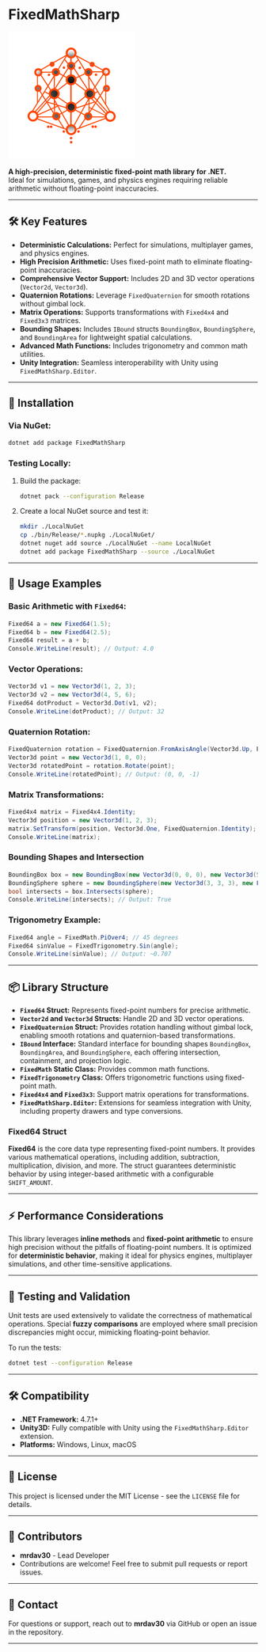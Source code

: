 FixedMathSharp
==============

![FixedMathSharp Icon](https://raw.githubusercontent.com/mrdav30/fixedmathsharp/main/icon.png)

**A high-precision, deterministic fixed-point math library for .NET.**  
Ideal for simulations, games, and physics engines requiring reliable arithmetic without floating-point inaccuracies.

---

## 🛠️ Key Features

- **Deterministic Calculations:** Perfect for simulations, multiplayer games, and physics engines.
- **High Precision Arithmetic:** Uses fixed-point math to eliminate floating-point inaccuracies.
- **Comprehensive Vector Support:** Includes 2D and 3D vector operations (`Vector2d`, `Vector3d`).
- **Quaternion Rotations:** Leverage `FixedQuaternion` for smooth rotations without gimbal lock.
- **Matrix Operations:** Supports transformations with `Fixed4x4` and `Fixed3x3` matrices.
- **Bounding Shapes:** Includes `IBound` structs `BoundingBox`, `BoundingSphere`, and `BoundingArea` for lightweight spatial calculations.
- **Advanced Math Functions:** Includes trigonometry and common math utilities.
- **Unity Integration:** Seamless interoperability with Unity using `FixedMathSharp.Editor`.


---

## 🚀 Installation

### Via NuGet:
```bash
dotnet add package FixedMathSharp
```

### Testing Locally:
1. Build the package:
   ```bash
   dotnet pack --configuration Release
   ```
2. Create a local NuGet source and test it:
   ```bash
   mkdir ./LocalNuGet
   cp ./bin/Release/*.nupkg ./LocalNuGet/
   dotnet nuget add source ./LocalNuGet --name LocalNuGet
   dotnet add package FixedMathSharp --source ./LocalNuGet
   ```

---

## 📖 Usage Examples

### Basic Arithmetic with `Fixed64`:
```csharp
Fixed64 a = new Fixed64(1.5);
Fixed64 b = new Fixed64(2.5);
Fixed64 result = a + b;
Console.WriteLine(result); // Output: 4.0
```

### Vector Operations:
```csharp
Vector3d v1 = new Vector3d(1, 2, 3);
Vector3d v2 = new Vector3d(4, 5, 6);
Fixed64 dotProduct = Vector3d.Dot(v1, v2);
Console.WriteLine(dotProduct); // Output: 32
```

### Quaternion Rotation:
```csharp
FixedQuaternion rotation = FixedQuaternion.FromAxisAngle(Vector3d.Up, FixedMath.PiOver2); // 90 degrees around Y-axis
Vector3d point = new Vector3d(1, 0, 0);
Vector3d rotatedPoint = rotation.Rotate(point);
Console.WriteLine(rotatedPoint); // Output: (0, 0, -1)
```

### Matrix Transformations:
```csharp
Fixed4x4 matrix = Fixed4x4.Identity;
Vector3d position = new Vector3d(1, 2, 3);
matrix.SetTransform(position, Vector3d.One, FixedQuaternion.Identity);
Console.WriteLine(matrix);
```

### Bounding Shapes and Intersection
```csharp
BoundingBox box = new BoundingBox(new Vector3d(0, 0, 0), new Vector3d(5, 5, 5));
BoundingSphere sphere = new BoundingSphere(new Vector3d(3, 3, 3), new Fixed64(1));
bool intersects = box.Intersects(sphere);
Console.WriteLine(intersects); // Output: True
```

### Trigonometry Example:
```csharp
Fixed64 angle = FixedMath.PiOver4; // 45 degrees
Fixed64 sinValue = FixedTrigonometry.Sin(angle);
Console.WriteLine(sinValue); // Output: ~0.707
```

---

## 📦 Library Structure

- **`Fixed64` Struct:** Represents fixed-point numbers for precise arithmetic.
- **`Vector2d` and `Vector3d` Structs:** Handle 2D and 3D vector operations.
- **`FixedQuaternion` Struct:** Provides rotation handling without gimbal lock, enabling smooth rotations and quaternion-based transformations.
- **`IBound` Interface:** Standard interface for bounding shapes `BoundingBox`, `BoundingArea`, and `BoundingSphere`, each offering intersection, containment, and projection logic.
- **`FixedMath` Static Class:** Provides common math functions.
- **`FixedTrigonometry` Class:** Offers trigonometric functions using fixed-point math.
- **`Fixed4x4` and `Fixed3x3`:** Support matrix operations for transformations.
- **`FixedMathSharp.Editor`:** Extensions for seamless integration with Unity, including property drawers and type conversions.

### Fixed64 Struct

**Fixed64** is the core data type representing fixed-point numbers. It 
provides various mathematical operations, including addition,
subtraction, multiplication, division, and more. The struct guarantees
deterministic behavior by using integer-based arithmetic with a
configurable `SHIFT_AMOUNT`.

---

## ⚡ Performance Considerations

This library leverages **inline methods** and **fixed-point arithmetic** 
to ensure high precision without the pitfalls of floating-point numbers. 
It is optimized for **deterministic behavior**, making it ideal for physics 
engines, multiplayer simulations, and other time-sensitive applications.

---

## 🧪 Testing and Validation

Unit tests are used extensively to validate the correctness of mathematical 
operations. Special **fuzzy comparisons** are employed where small precision 
discrepancies might occur, mimicking floating-point behavior.

To run the tests:
```bash
dotnet test --configuration Release
```

---

## 🛠️ Compatibility

- **.NET Framework:** 4.7.1+
- **Unity3D:** Fully compatible with Unity using the `FixedMathSharp.Editor` extension.
- **Platforms:** Windows, Linux, macOS

---

## 📄 License

This project is licensed under the MIT License - see the `LICENSE` file
for details.

---

## 👥 Contributors

- **mrdav30** - Lead Developer
- Contributions are welcome! Feel free to submit pull requests or report issues.

---

## 📧 Contact

For questions or support, reach out to **mrdav30** via GitHub or open an issue in the repository.

---